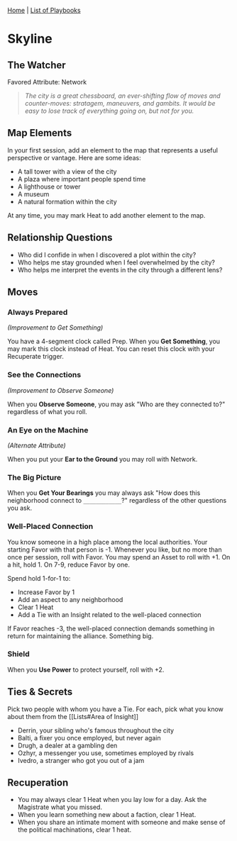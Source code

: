 [Home](../index.md) | [List of Playbooks](../index.md#Playbooks)

# Skyline
## The Watcher
Favored Attribute: Network

>*The city is a great chessboard, an ever-shifting flow of moves and counter-moves: stratagem, maneuvers, and gambits. It would be easy to lose track of everything going on, but not for you.*


## Map Elements
In your first session, add an element to the map that represents a useful perspective or vantage. Here are some ideas:

- A tall tower with a view of the city
- A plaza where important people spend time
- A lighthouse or tower
- A museum
- A natural formation within the city

At any time, you may mark Heat to add another element to the map.

## Relationship Questions
- Who did I confide in when I discovered a plot within the city?
- Who helps me stay grounded when I feel overwhelmed by the city?
- Who helps me interpret the events in the city through a different lens?

## Moves

### Always Prepared 
*(Improvement to Get Something)*

You have a 4-segment clock called Prep. When you **Get Something**, you may mark this clock instead of Heat. You can reset this clock with your Recuperate trigger.

### See the Connections 
*(Improvement to Observe Someone)*

When you **Observe Someone**, you may ask "Who are they connected to?" regardless of what you roll.

### An Eye on the Machine 
*(Alternate Attribute)*

When you put your **Ear to the Ground** you may roll with Network.

### The Big Picture
When you **Get Your Bearings** you may always ask "How does this neighborhood connect to `____________`?" regardless of the other questions you ask.

### Well-Placed Connection
You know someone in a high place among the local authorities. Your starting Favor with that person is -1. Whenever you like, but no more than once per session, roll with Favor. You may spend an Asset to roll with +1. On a hit, hold 1. On 7-9, reduce Favor by one.

Spend hold 1-for-1 to:
- Increase Favor by 1 
- Add an aspect to any neighborhood
- Clear 1 Heat
- Add a Tie with an Insight related to the well-placed connection

If Favor reaches -3, the well-placed connection demands something in return for maintaining the alliance. Something big.

### Shield
When you **Use Power** to protect yourself, roll with +2.

## Ties & Secrets
Pick two people with whom you have a Tie. For each, pick what you know about them from the [[Lists#Area of Insight]]
- Derrin, your sibling who's famous throughout the city
- Balti, a fixer you once employed, but never again
- Drugh, a dealer at a gambling den
- Ozhyr, a messenger you use, sometimes employed by rivals
- Ivedro, a stranger who got you out of a jam
 
## Recuperation
- You may always clear 1 Heat when you lay low for a day. Ask the Magistrate what you missed.
- When you learn something new about a faction, clear 1 Heat.
- When you share an intimate moment with someone and make sense of the political machinations, clear 1 heat.
